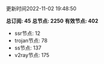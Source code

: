 更新时间2022-11-02 19:48:50

**总订阅: 45**
**总节点: 2250**
**有效节点: 402**
- ssr节点: 12
- trojan节点: 78
- ss节点: 137
- v2ray节点: 175
